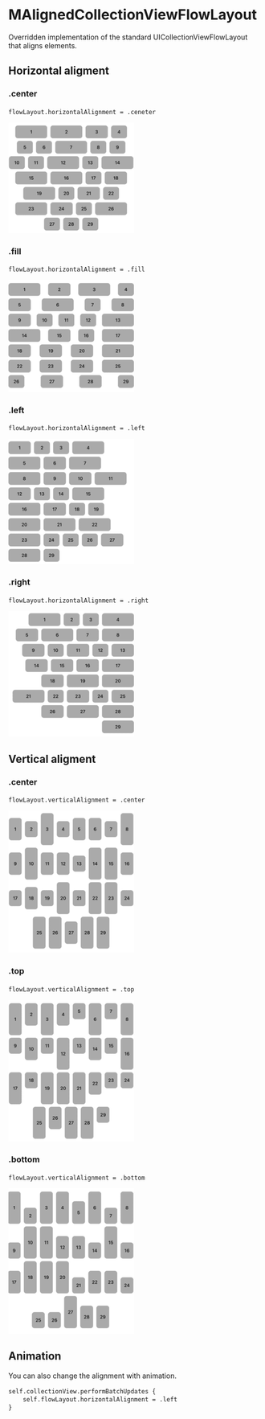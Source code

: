 # MAlignedCollectionViewFlowLayout
Overridden implementation of the standard UICollectionViewFlowLayout that aligns elements.

## Horizontal aligment
### .center
`flowLayout.horizontalAlignment = .ceneter`

![Example layout for horizontalAlignment = .center](Images/center.png)

### .fill
`flowLayout.horizontalAlignment = .fill`

![Example layout for horizontalAlignment = .fill](Images/fill.png)

### .left
`flowLayout.horizontalAlignment = .left`

![Example layout for horizontalAlignment = .left](Images/left.png)

### .right
`flowLayout.horizontalAlignment = .right`

![Example layout for horizontalAlignment = .right](Images/right.png)

## Vertical aligment
### .center
`flowLayout.verticalAlignment = .center`

![Example layout for verticalAlignment = .center](Images/vCenter.png)

### .top
`flowLayout.verticalAlignment = .top`

![Example layout for verticalAlignment = .top](Images/top.png)

### .bottom
`flowLayout.verticalAlignment = .bottom`

![Example layout for verticalAlignment = .bottom](Images/bottom.png)

## Animation
You can also change the alignment with animation.

```
self.collectionView.performBatchUpdates {
    self.flowLayout.horizontalAlignment = .left
}
```
